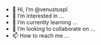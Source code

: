 - 👋 Hi, I’m @venustuspl
- 👀 I’m interested in ...
- 🌱 I’m currently learning ...
- 💞️ I’m looking to collaborate on ...
- 📫 How to reach me ...

<!---
venustuspl/venustuspl is a ✨ special ✨ repository because its `README.md` (this file) appears on your GitHub profile.
You can click the Preview link to take a look at your changes.
--->
